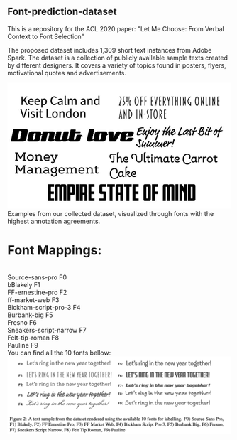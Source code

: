 ## Font-prediction-dataset
This is a repository for the ACL 2020 paper: "Let Me Choose: From Verbal Context to Font Selection"


The proposed dataset includes 1,309 short text instances from Adobe Spark. The dataset is a collection of publicly available sample texts created by different designers. It covers a variety of topics found in posters, flyers, motivational quotes and advertisements.

![Figure 1](rendered.jpg) Examples from our collected dataset, visualized through fonts with the highest annotation agreements.

# Font Mappings: 

<br> Source-sans-pro	F0 
<br> bBlakely	F1
<br> FF-ernestine-pro	F2
<br> ff-market-web	F3
<br> Bickham-script-pro-3	F4
<br> Burbank-big	F5
<br> Fresno	F6
<br> Sneakers-script-narrow	F7
<br> Felt-tip-roman	F8
<br> Pauline	F9
<br>
You can find all the 10 fonts bellow: ![bellow](fonts.png) 



